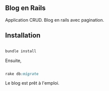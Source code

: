 ## Blog en Rails

Application CRUD. Blog en rails avec pagination.

## Installation

```ruby 

bundle install 

```

Ensuite, 

```ruby 

rake db:migrate 

```

Le blog est prêt à l'emploi.
